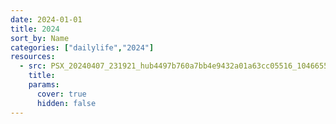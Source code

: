 ```yaml
---
date: 2024-01-01
title: 2024
sort_by: Name
categories: ["dailylife","2024"]
resources:
  - src: PSX_20240407_231921_hub4497b760a7bb4e9432a01a63cc05516_1046655_filter_10933573887768330671.jpg
    title:
    params:
      cover: true
      hidden: false
---
```

